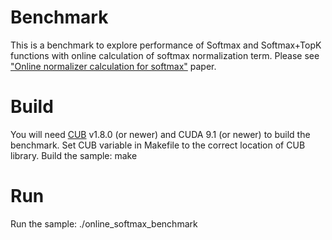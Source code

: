 # Benchmark

This is a benchmark to explore performance of Softmax and Softmax+TopK functions with online calculation of softmax normalization term. Please see ["Online normalizer calculation for softmax"](https://arxiv.org/abs/1805.02867) paper.

# Build

You will need [CUB](https://nvlabs.github.io/cub/) v1.8.0 (or newer) and CUDA 9.1 (or newer) to build the benchmark. Set CUB variable in Makefile to the correct location of CUB library. Build the sample:
    make

# Run
Run the sample:
    ./online_softmax_benchmark
